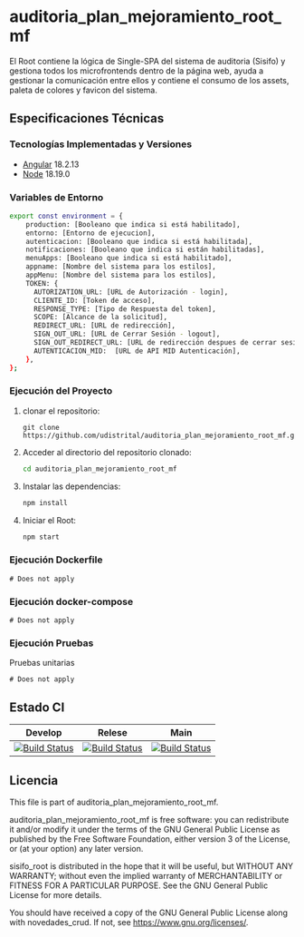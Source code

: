 # auditoria_plan_mejoramiento_root_mf 

El Root contiene la lógica de Single-SPA del sistema de auditoria (Sisifo) y gestiona todos los microfrontends dentro de la página web, ayuda a gestionar la comunicación entre 
ellos y contiene el consumo de los assets, paleta de colores y favicon del sistema.


## Especificaciones Técnicas

### Tecnologías Implementadas y Versiones
* [Angular](https://angular.io/) 18.2.13
* [Node](https://nodejs.org/es/) 18.19.0


### Variables de Entorno
```bash
export const environment = {
    production: [Booleano que indica si está habilitado],
    entorno: [Entorno de ejecucion],
    autenticacion: [Booleano que indica si está habilitada],
    notificaciones: [Booleano que indica si están habilitadas],
    menuApps: [Booleano que indica si está habilitado],
    appname: [Nombre del sistema para los estilos],
    appMenu: [Nombre del sistema para los estilos],
    TOKEN: {
      AUTORIZATION_URL: [URL de Autorización - login],
      CLIENTE_ID: [Token de acceso],
      RESPONSE_TYPE: [Tipo de Respuesta del token],
      SCOPE: [Alcance de la solicitud],
      REDIRECT_URL: [URL de redirección],
      SIGN_OUT_URL: [URL de Cerrar Sesión - logout],
      SIGN_OUT_REDIRECT_URL: [URL de redirección despues de cerrar sesion],
      AUTENTICACION_MID:  [URL de API MID Autenticación],
    },
};
```

### Ejecución del Proyecto


1. clonar el repositorio:
   ```shell
   git clone https://github.com/udistrital/auditoria_plan_mejoramiento_root_mf.git
    ```
3. Acceder al directorio del repositorio clonado:
   ```bash
   cd auditoria_plan_mejoramiento_root_mf
   ```
4. Instalar las dependencias:
   ```bash
   npm install
   ```

5. Iniciar el Root:
   ```bash
   npm start
   ```

### Ejecución Dockerfile
```shell
# Does not apply
```

### Ejecución docker-compose
```shell
# Does not apply
```

### Ejecución Pruebas

Pruebas unitarias
```shell
# Does not apply
```
## Estado CI

| Develop | Relese | Main |
| -- | -- | -- |
| [![Build Status](https://hubci.portaloas.udistrital.edu.co/api/badges/udistrital/auditoria_plan_mejoramiento_root_mf/status.svg?ref=refs/heads/develop)](https://hubci.portaloas.udistrital.edu.co/udistrital/auditoria_plan_mejoramiento_root_mf/) | [![Build Status](https://hubci.portaloas.udistrital.edu.co/api/badges/udistrital/auditoria_plan_mejoramiento_root_mf/status.svg?ref=refs/heads/release/0.0.1)](https://hubci.portaloas.udistrital.edu.co/udistrital/auditoria_plan_mejoramiento_root_mf/) | [![Build Status](https://hubci.portaloas.udistrital.edu.co/api/badges/udistrital/auditoria_plan_mejoramiento_root_mf/status.svg)](https://hubci.portaloas.udistrital.edu.co/udistrital/auditoria_plan_mejoramiento_root_mf/) |

## Licencia

This file is part of auditoria_plan_mejoramiento_root_mf.

auditoria_plan_mejoramiento_root_mf is free software: you can redistribute it and/or modify it under the terms of the GNU General Public License as published by the Free Software Foundation, either version 3 of the License, or (at your option) any later version.

sisifo_root is distributed in the hope that it will be useful, but WITHOUT ANY WARRANTY; without even the implied warranty of MERCHANTABILITY or FITNESS FOR A PARTICULAR PURPOSE. See the GNU General Public License for more details.

You should have received a copy of the GNU General Public License along with novedades_crud. If not, see https://www.gnu.org/licenses/.
